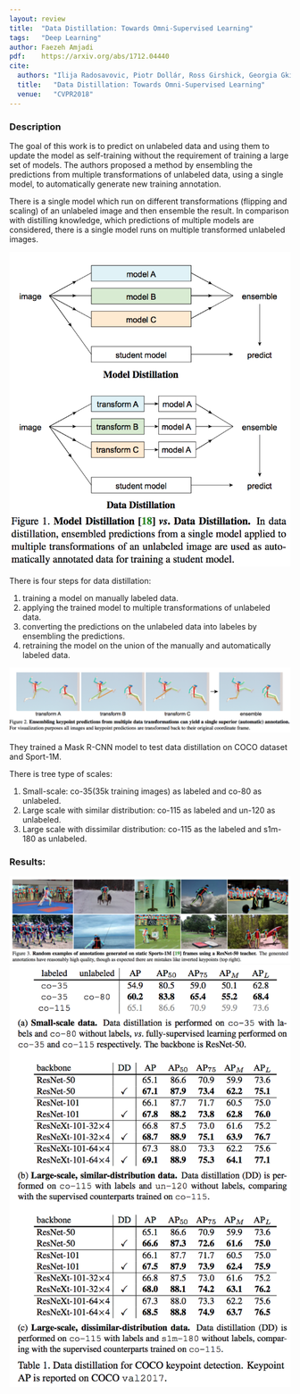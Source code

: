 ```yaml
---
layout: review
title:  "Data Distillation: Towards Omni-Supervised Learning"
tags:   "Deep Learning"
author: Faezeh Amjadi
pdf:    https://arxiv.org/abs/1712.04440
cite:
  authors: "Ilija Radosavovic, Piotr Dollár, Ross Girshick, Georgia Gkioxari, Kaiming He"
  title:   "Data Distillation: Towards Omni-Supervised Learning"
  venue:   "CVPR2018"
---
```


### Description
	
The goal of this work is to predict on unlabeled data and using them to update the model as self-training without the requirement of training a large set of models. The authors proposed a method by ensembling the predictions from multiple transformations of unlabeled data, using a single model, to automatically generate new training annotation.

There is a single model which run on different transformations (flipping and scaling) of an unlabeled image and then ensemble the result. In comparison with distilling knowledge, which predictions of multiple models are considered, there is a single model runs on multiple transformed unlabeled images.

<img src="/article/images/DataDistilling/1.png" width="600">


There is four steps for data distillation:
1. training a model on manually labeled data.
2. applying the trained model to multiple transformations of unlabeled data.
3. converting the predictions on the unlabeled data into labeles by ensembling the predictions.
4. retraining the model on the union of the manually and automatically labeled data.

<img src="/article/images/DataDistilling/2.png" width="800">


They trained a Mask R-CNN model to test data distillation on COCO dataset and Sport-1M.

There is tree type of scales:
1. Small-scale: co-35(35k training images) as labeled and co-80 as unlabeled.
2. Large scale with similar distribution: co-115 as labeled and un-120 as unlabeled.
3. Large scale with dissimilar distribution: co-115 as the labeled and s1m-180 as unlabeled.


### Results:


<img src="/article/images/DataDistilling/3.png" width="800">

<img src="/article/images/DataDistilling/4.png" width="600">

